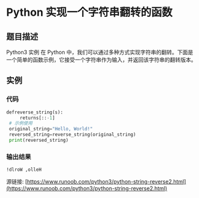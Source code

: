 # Python 实现一个字符串翻转的函数

## 题目描述
Python3 实例
在 Python 中，我们可以通过多种方式实现字符串的翻转。下面是一个简单的函数示例，它接受一个字符串作为输入，并返回该字符串的翻转版本。

## 实例
### 代码
```python
defreverse_string(s):
     returns[::-1]
 # 示例使用
 original_string="Hello, World!"
 reversed_string=reverse_string(original_string)
 print(reversed_string)
```
### 输出结果
```
!dlroW ,olleH
```
源链接: [https://www.runoob.com/python3/python-string-reverse2.html](https://www.runoob.com/python3/python-string-reverse2.html)